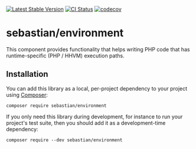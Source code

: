 [![Latest Stable Version](https://poser.pugx.org/sebastian/environment/v)](https://packagist.org/packages/sebastian/environment)
[![CI Status](https://github.com/sebastianbergmann/environment/workflows/CI/badge.svg)](https://github.com/sebastianbergmann/environment/actions)
[![codecov](https://codecov.io/gh/sebastianbergmann/environment/branch/main/graph/badge.svg)](https://codecov.io/gh/sebastianbergmann/environment)

# sebastian/environment

This component provides functionality that helps writing PHP code that has runtime-specific (PHP / HHVM) execution paths.

## Installation

You can add this library as a local, per-project dependency to your project using [Composer](https://getcomposer.org/):

```
composer require sebastian/environment
```

If you only need this library during development, for instance to run your project's test suite, then you should add it as a development-time dependency:

```
composer require --dev sebastian/environment
```

